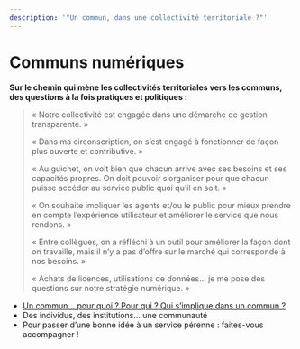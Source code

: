```yaml
---
description: '"Un commun, dans une collectivité territoriale ?"'
---
```


# Communs numériques

**Sur le chemin qui mène les collectivités territoriales vers les communs, des questions à la fois pratiques et politiques :**

> « Notre collectivité est engagée dans une démarche de gestion transparente. »
>
> « Dans ma circonscription, on s’est engagé à fonctionner de façon plus ouverte et contributive. »
>
> « Au guichet, on voit bien que chacun arrive avec ses besoins et ses capacités propres. On doit pouvoir s’organiser pour que chacun puisse accéder au service public quoi qu’il en soit. »
>
> « On souhaite impliquer les agents et/ou le public pour mieux prendre en compte l’expérience utilisateur et améliorer le service que nous rendons. »
>
> « Entre collègues, on a réfléchi à un outil pour améliorer la façon dont on travaille, mais il n’y a pas d’offre sur le marché qui corresponde à nos besoins. »
>
> « Achats de licences, utilisations de données… je me pose des questions sur notre stratégie numérique. »

* [Un commun... pour quoi ? Pour qui ? Qui s’implique dans un commun ?](premiers-pas.md)
* Des individus, des institutions… une communauté 
* Pour passer d’une bonne idée à un service pérenne : faites-vous accompagner !

